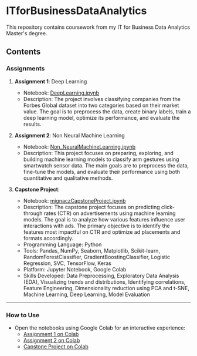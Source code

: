 # ITforBusinessDataAnalytics

This repository contains coursework from my IT for Business Data Analytics Master's degree.

## Contents

### Assignments
1. **Assignment 1**: Deep Learning
   - Notebook: [DeepLearning.ipynb](assignments/DeepLearning.ipynb)
   - Description: The project involves classifying companies from the Forbes Global dataset into two categories based on their market value. The goal is to preprocess the data, create binary labels, train a deep learning model, optimize its performance, and evaluate the results.

2. **Assignment 2**: Non Neural Machine Learning
   - Notebook: [Non_NeuralMachineLearning.ipynb](assignments/Non_NeuralMachineLearning.ipynb)
   - Description: This project focuses on preparing, exploring, and building machine learning models to classify arm gestures using smartwatch sensor data. The main goals are to preprocess the data, fine-tune the models, and evaluate their performance using both quantitative and qualitative methods.

3. **Capstone Project**: 
   - Notebook: [mignaczCapstoneProject.ipynb](assignments/mignaczCapstoneProject.ipynb)
   - Description: The capstone project focuses on predicting click-through rates (CTR) on advertisements using machine learning models. The goal is to analyze how various features influence user interactions with ads. The primary objective is to identify the features most impactful on CTR and optimize ad placements and formats accordingly.
   - Programming Language: Python
   - Tools: Pandas, NumPy, Seaborn, Matplotlib, Scikit-learn, RandomForestClassifier, GradientBoostingClassifier, Logistic Regression, SVC, TensorFlow, Keras
   - Platform: Jupyter Notebook, Google Colab
   - Skills Developed: Data Preprocessing, Exploratory Data Analysis (EDA), Visualizing trends and distributions, Identifying correlations, Feature Engineering, Dimensionality reduction using PCA and t-SNE, Machine Learning, Deep Learning, Model Evaluation

---

### How to Use
- Open the notebooks using Google Colab for an interactive experience:
  - [Assignment 1 on Colab](https://colab.research.google.com/github/mignacz/ITforBusinessDataAnalytics/blob/main/assignments/DeepLearning.ipynb)
  - [Assignment 2 on Colab](https://colab.research.google.com/github/mignacz/ITforBusinessDataAnalytics/blob/main/assignments/Non_NeuralMachineLearning.ipynb)
  - [Capstone Project on Colab](https://github.com/mignacz/ITforBusinessDataAnalytics/blob/main/assignments/mignaczCapstoneProject.ipynb)